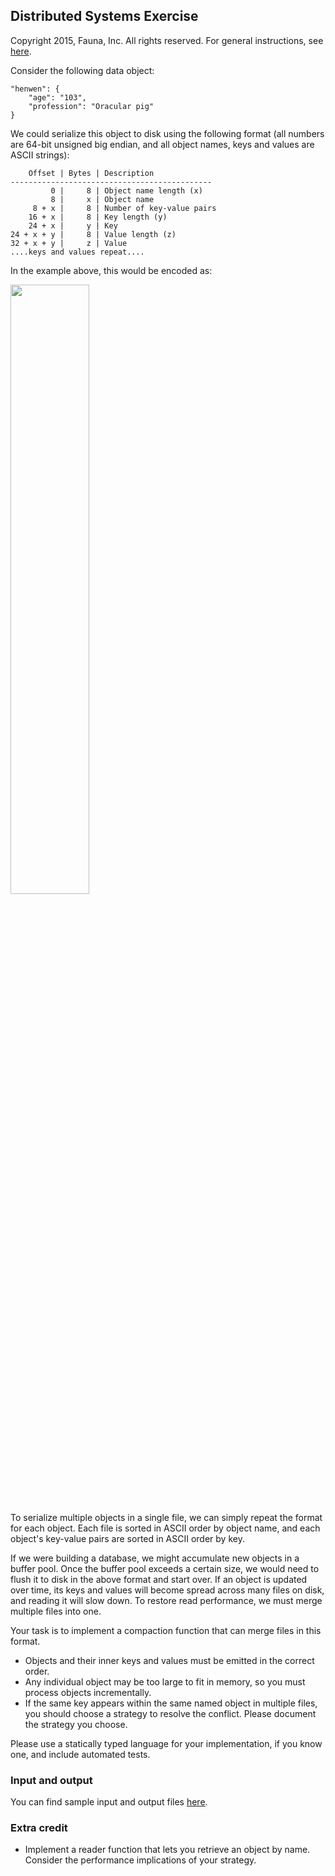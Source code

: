 
## Distributed Systems Exercise

Copyright 2015, Fauna, Inc. All rights reserved. For general instructions, see [here](https://github.com/faunadb/exercises/blob/master/README.md).

Consider the following data object:

    "henwen": {
        "age": "103",
        "profession": "Oracular pig"
    }

We could serialize this object to disk using the following format (all numbers are 64-bit unsigned big endian, and all object names, keys and values are ASCII strings):

        Offset | Bytes | Description
    ---------------------------------------------
             0 |     8 | Object name length (x)
             8 |     x | Object name
         8 + x |     8 | Number of key-value pairs
        16 + x |     8 | Key length (y)
        24 + x |     y | Key
    24 + x + y |     8 | Value length (z)
    32 + x + y |     z | Value
    ....keys and values repeat....

In the example above, this would be encoded as:

<img src="https://raw.githubusercontent.com/faunadb/exercises/master/distributed-systems/distributed-systems.png" width="50%">

To serialize multiple objects in a single file, we can simply repeat the format for each object. Each file is sorted in ASCII order by object name, and each object's key-value pairs are sorted in ASCII order by key.

If we were building a database, we might accumulate new objects in a buffer pool. Once the buffer pool exceeds a certain size, we would need to flush it to disk in the above format and start over. If an object is updated over time, its keys and values will become spread across many files on disk, and reading it will slow down. To restore read performance, we must merge multiple files into one.

Your task is to implement a compaction function that can merge files in this format.

  - Objects and their inner keys and values must be emitted in the correct order.
  - Any individual object may be too large to fit in memory, so you must process objects incrementally.
  - If the same key appears within the same named object in multiple files, you should choose a strategy to resolve the conflict. Please document the strategy you choose.

Please use a statically typed language for your implementation, if you know one, and include automated tests.

### Input and output

You can find sample input and output files [here](https://github.com/faunadb/exercises/tree/master/distributed-systems).

### Extra credit

 * Implement a reader function that lets you retrieve an object by name. Consider the performance implications of your strategy.
